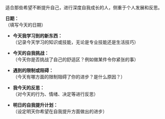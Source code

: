 

适合那些希望不断提升自己，进行深度自我成长的人，侧重于个人发展和反思。

**日期：**  
（填写今天的日期）

- **今天我学习到的新东西：**  
    （记录今天学习的知识或技能，无论是专业技能还是生活技巧）
    
- **今天的自我挑战：**  
    （今天你是否挑战了自己的舒适区？例如做某件令你紧张的事）
    
- **遇到的限制或阻碍：**  
    （今天有哪方面的限制阻碍了你的进步？是什么原因？）
    
- **我今天的反思：**  
    （对今天的行为、情绪、决定等进行反思）
    
- **明日的自我提升计划：**  
    （设定明天你希望在自我提升方面做出的进步）